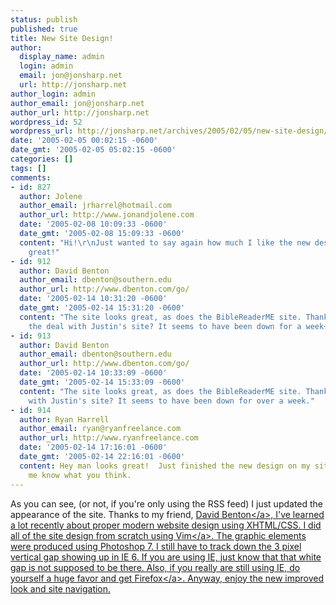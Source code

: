 ```yaml
---
status: publish
published: true
title: New Site Design!
author:
  display_name: admin
  login: admin
  email: jon@jonsharp.net
  url: http://jonsharp.net
author_login: admin
author_email: jon@jonsharp.net
author_url: http://jonsharp.net
wordpress_id: 52
wordpress_url: http://jonsharp.net/archives/2005/02/05/new-site-design/
date: '2005-02-05 00:02:15 -0600'
date_gmt: '2005-02-05 05:02:15 -0600'
categories: []
tags: []
comments:
- id: 827
  author: Jolene
  author_email: jrharrel@hotmail.com
  author_url: http://www.jonandjolene.com
  date: '2005-02-08 10:09:33 -0600'
  date_gmt: '2005-02-08 15:09:33 -0600'
  content: "Hi!\r\nJust wanted to say again how much I like the new design. It looks
    great!"
- id: 912
  author: David Benton
  author_email: dbenton@southern.edu
  author_url: http://www.dbenton.com/go/
  date: '2005-02-14 10:31:20 -0600'
  date_gmt: '2005-02-14 15:31:20 -0600'
  content: "The site looks great, as does the BibleReaderME site. Thanks for the nod.\r\n\r\nWhat's
    the deal with Justin's site? It seems to have been down for a week+."
- id: 913
  author: David Benton
  author_email: dbenton@southern.edu
  author_url: http://www.dbenton.com/go/
  date: '2005-02-14 10:33:09 -0600'
  date_gmt: '2005-02-14 15:33:09 -0600'
  content: "The site looks great, as does the BibleReaderME site. Thanks for the nod.\r\n\r\nWhat's
    with Justin's site? It seems to have been down for over a week."
- id: 914
  author: Ryan Harrell
  author_email: ryan@ryanfreelance.com
  author_url: http://www.ryanfreelance.com
  date: '2005-02-14 17:16:01 -0600'
  date_gmt: '2005-02-14 22:16:01 -0600'
  content: Hey man looks great!  Just finished the new design on my site too, let
    me know what you think.
---
```

<p>As you can see, (or not, if you're only using the RSS feed) I just updated the appearance of the site.  Thanks to my friend, <a href="http:&#47;&#47;dbenton.com&#47;go">David Benton<&#47;a>, I've learned a lot recently about proper modern website design using XHTML&#47;CSS.  I did all of the site design from scratch using <a href="http:&#47;&#47;www.vim.org">Vim<&#47;a>.  The graphic elements were produced using Photoshop 7.  I still have to track down the 3 pixel vertical gap showing up in IE 6.  If you are using IE, just know that that white gap is not supposed to be there.  Also, if you really are still using IE, do yourself a huge favor and <a href="http:&#47;&#47;www.spreadfirefox.com">get Firefox<&#47;a>.  Anyway, enjoy the new improved look and site navigation.</p>
